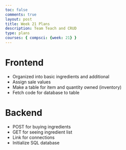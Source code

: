```yaml
---
toc: false
comments: true
layout: post
title: Week 21 Plans
description: Team Teach and CRUD
type: plans
courses: { compsci: {week: 21} }
---
```


# Frontend
- Organized into basic ingredients and additional
- Assign sale values
- Make a table for item and quantity owned (inventory)
- Fetch code for database to table

# Backend
- POST for buying ingredients
- GET for seeing ingredient list
- Link for connections
- Initialize SQL database
